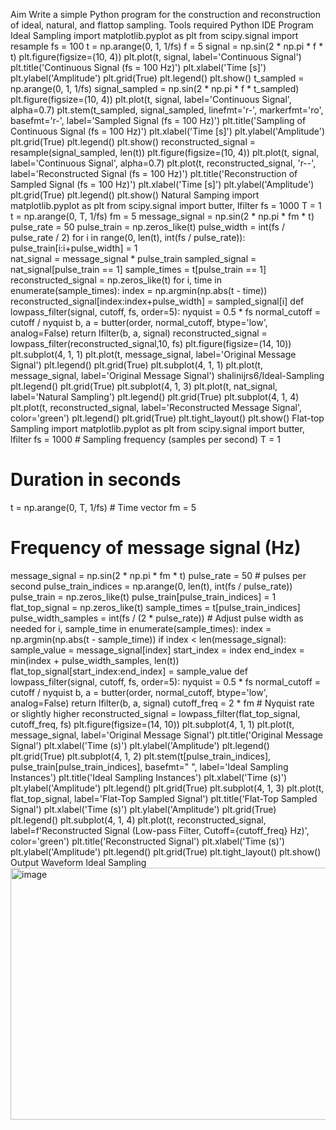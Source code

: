  Aim
 Write a simple Python program for the construction and reconstruction of ideal, natural, and flattop
 sampling.
 Tools required
 Python IDE
 Program
 Ideal Sampling
 import matplotlib.pyplot as plt
 from scipy.signal import resample
 fs = 100
 t = np.arange(0, 1, 1/fs) 
 f = 5
 signal = np.sin(2 * np.pi * f * t)
 plt.figure(figsize=(10, 4))
 plt.plot(t, signal, label='Continuous Signal')
 plt.title('Continuous Signal (fs = 100 Hz)')
 plt.xlabel('Time [s]')
 plt.ylabel('Amplitude')
 plt.grid(True)
 plt.legend()
 plt.show()
 t_sampled = np.arange(0, 1, 1/fs)
 signal_sampled = np.sin(2 * np.pi * f * t_sampled)
 plt.figure(figsize=(10, 4))
 plt.plot(t, signal, label='Continuous Signal', alpha=0.7)
 plt.stem(t_sampled, signal_sampled, linefmt='r-', markerfmt='ro', basefmt='r-', 
 label='Sampled Signal (fs = 100 Hz)')
 plt.title('Sampling of Continuous Signal (fs = 100 Hz)')
 plt.xlabel('Time [s]')
 plt.ylabel('Amplitude')
 plt.grid(True)
 plt.legend()
 plt.show()
 reconstructed_signal = resample(signal_sampled, len(t))
 plt.figure(figsize=(10, 4))
 plt.plot(t, signal, label='Continuous Signal', alpha=0.7)
 plt.plot(t, reconstructed_signal, 'r--', label='Reconstructed Signal (fs = 100 Hz)')
 plt.title('Reconstruction of Sampled Signal (fs = 100 Hz)')
 plt.xlabel('Time [s]')
 plt.ylabel('Amplitude')
 plt.grid(True)
 plt.legend()
 plt.show()
 Natural Samping
 import matplotlib.pyplot as plt
 from scipy.signal import butter, lfilter
 fs = 1000
 T = 1 
 t = np.arange(0, T, 1/fs) 
 fm = 5
 message_signal = np.sin(2 * np.pi * fm * t)
 pulse_rate = 50
 pulse_train = np.zeros_like(t)
 pulse_width = int(fs / pulse_rate / 2)
 for i in range(0, len(t), int(fs / pulse_rate)):
 pulse_train[i:i+pulse_width] = 1    
 nat_signal = message_signal * pulse_train
 sampled_signal = nat_signal[pulse_train == 1]
 sample_times = t[pulse_train == 1]
 reconstructed_signal = np.zeros_like(t)
 for i, time in enumerate(sample_times):
 index = np.argmin(np.abs(t - time))
 reconstructed_signal[index:index+pulse_width] = sampled_signal[i]
 def lowpass_filter(signal, cutoff, fs, order=5):
 nyquist = 0.5 * fs
 normal_cutoff = cutoff / nyquist
 b, a = butter(order, normal_cutoff, btype='low', analog=False)
 return lfilter(b, a, signal)
 reconstructed_signal = lowpass_filter(reconstructed_signal,10, fs)
 plt.figure(figsize=(14, 10))
 plt.subplot(4, 1, 1)
 plt.plot(t, message_signal, label='Original Message Signal')
 plt.legend()
 plt.grid(True)
 plt.subplot(4, 1, 1)
 plt.plot(t, message_signal, label='Original Message Signal')
 shalinijrs6/Ideal-Sampling
 plt.legend()
 plt.grid(True)
 plt.subplot(4, 1, 3)
 plt.plot(t, nat_signal, label='Natural Sampling')
 plt.legend()
 plt.grid(True)
 plt.subplot(4, 1, 4)
 plt.plot(t, reconstructed_signal, label='Reconstructed Message Signal', color='green')
 plt.legend()
 plt.grid(True)
 plt.tight_layout()
 plt.show()
 Flat-top Sampling
 import matplotlib.pyplot as plt
 from scipy.signal import butter, lfilter
 fs = 1000  # Sampling frequency (samples per second)
 T = 1      
# Duration in seconds
 t = np.arange(0, T, 1/fs)  # Time vector
 fm = 5     
# Frequency of message signal (Hz)
 message_signal = np.sin(2 * np.pi * fm * t)
 pulse_rate = 50  # pulses per second
 pulse_train_indices = np.arange(0, len(t), int(fs / pulse_rate))
 pulse_train = np.zeros_like(t)
 pulse_train[pulse_train_indices] = 1
 flat_top_signal = np.zeros_like(t)
 sample_times = t[pulse_train_indices]
 pulse_width_samples = int(fs / (2 * pulse_rate)) # Adjust pulse width as needed
 for i, sample_time in enumerate(sample_times):
 index = np.argmin(np.abs(t - sample_time))
 if index < len(message_signal):
 sample_value = message_signal[index]
 start_index = index
 end_index = min(index + pulse_width_samples, len(t))
 flat_top_signal[start_index:end_index] = sample_value
 def lowpass_filter(signal, cutoff, fs, order=5):
 nyquist = 0.5 * fs
 normal_cutoff = cutoff / nyquist
 b, a = butter(order, normal_cutoff, btype='low', analog=False)
 return lfilter(b, a, signal)
 cutoff_freq = 2 * fm  # Nyquist rate or slightly higher
 reconstructed_signal = lowpass_filter(flat_top_signal, cutoff_freq, fs)
 plt.figure(figsize=(14, 10))
 plt.subplot(4, 1, 1)
 plt.plot(t, message_signal, label='Original Message Signal')
 plt.title('Original Message Signal')
 plt.xlabel('Time (s)')
 plt.ylabel('Amplitude')
 plt.legend()
 plt.grid(True)
 plt.subplot(4, 1, 2)
 plt.stem(t[pulse_train_indices], pulse_train[pulse_train_indices], basefmt=" ", 
 label='Ideal Sampling Instances')
 plt.title('Ideal Sampling Instances')
 plt.xlabel('Time (s)')
 plt.ylabel('Amplitude')
 plt.legend()
 plt.grid(True)
 plt.subplot(4, 1, 3)
 plt.plot(t, flat_top_signal, label='Flat-Top Sampled Signal')
 plt.title('Flat-Top Sampled Signal')
 plt.xlabel('Time (s)')
 plt.ylabel('Amplitude')
 plt.grid(True)
 plt.legend()
 plt.subplot(4, 1, 4)
 plt.plot(t, reconstructed_signal, label=f'Reconstructed Signal (Low-pass Filter, 
Cutoff={cutoff_freq} Hz)', color='green')
 plt.title('Reconstructed Signal')
 plt.xlabel('Time (s)')
 plt.ylabel('Amplitude')
 plt.legend()
 plt.grid(True)
 plt.tight_layout()
 plt.show()
 Output Waveform
 Ideal Sampling
 <img width="907" height="403" alt="image" src="https://github.com/user-attachments/assets/03470b90-68dd-4905-8c01-dad4fb6a1b37" />
